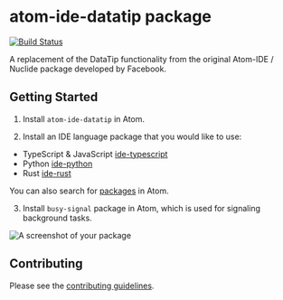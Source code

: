 # atom-ide-datatip package

[![Build Status](https://badgen.net/travis/atom-ide-community/atom-ide-datatip/master)](https://travis-ci.org/atom-ide-community/atom-ide-datatip)

A replacement of the DataTip functionality from the original Atom-IDE / Nuclide package developed by Facebook.

## Getting Started

1. Install `atom-ide-datatip` in Atom.

2. Install an IDE language package that you would like to use:

- TypeScript & JavaScript [ide-typescript](https://atom.io/packages/ide-typescript)
- Python [ide-python](https://atom.io/packages/ide-python)
- Rust [ide-rust](hhttps://atom.io/packages/ide-rust)

You can also search for [packages](https://atom.io/packages/search?q=IDE) in Atom.

3. Install `busy-signal` package in Atom, which is used for signaling background tasks.

![A screenshot of your package](https://atom-ide-community.github.io/assets/images/screenshot-datatip.png)

## Contributing

Please see the [contributing guidelines](CONTRIBUTING.md).
